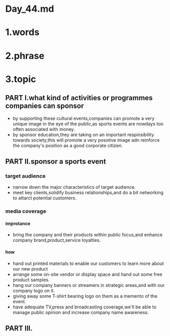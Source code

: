 # Day_44.md
# 1.words


# 2.phrase


# 3.topic
## PART I.what kind of activities or programmes companies can sponsor
- by supporting these cultural events,companies can promote a very unique image in the eye of the public,as sports events are nowdays too often associated with money.
- by sponsor education,they are taking on an important respinsibility towards society,this will promote a very posotive image adn reinforce the company's position as a good corporate citizen.

## PART II.sponsor a sports event
### target audience
- narrow down the major characteristics of target audience.
- meet key clients,solidify business relationships,and do a bit networking to attarct potential customers.

### media coverage
#### improtance
- bring the company and their products within public focus,and enhance company brand,product,service loyalties.

#### how
- hand out printed materials to enable our customers to learn more about our new product
- arrange some on-site vendor or display space and hand out some free product samples.
- hang our company banners or streamers in strategic areas,and with our company logo on it.
- giving away some T-shirt bearing logo on them as a memento of the event.
- have adequate TV,press and broadcasting coverage,we'll be able to manage public opinion and increase company name awareness.



## PART III.





















